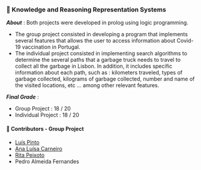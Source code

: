 ### :pushpin: Knowledge and Reasoning Representation Systems

***About*** : Both projects were developed in prolog using logic programming.
  - The group project consisted in developing a program that implements several features that allows the user to access information about Covid-19 vaccination in Portugal.
  - The individual project consisted in implementing search algorithms to determine the several paths that a garbage truck needs to travel to collect all the garbage in Lisbon. In addition, it includes specific information about each path, such as : kilometers traveled, types of garbage collected, kilograms of garbage collected, number and name of the visited locations, etc ... among other relevant features.

***Final Grade*** : 
  - Group Project  : 18 / 20
  - Individual Project : 18 / 20

#### :handshake: Contributors - Group Project 
- [Luís Pinto](https://github.com/L-Pinto)
- [Ana Luísa Carneiro](https://github.com/Analucar)
- [Rita Peixoto](https://github.com/rita-peixoto)
- Pedro Almeida Fernandes
